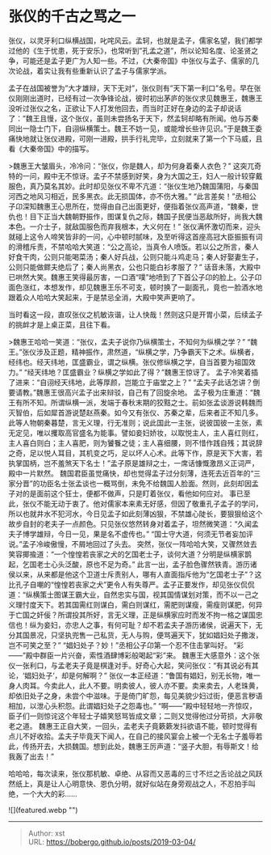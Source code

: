 # 张仪的千古之骂之一


张仪，以灵牙利口纵横战国，叱咤风云。孟轲，也就是孟子，儒家名望，我们都学过他的《生于忧患，死于安乐》，也常听到”孔孟之道”，所以论知名度、论圣贤之争，可能还是孟子更广为人知一些。不过，《大秦帝国》中张仪与孟子、儒家的几次论战，着实让我有些重新认识了孟子与儒家学派。

孟子在战国被誉为”大才雄辩，天下无对”，张仪则有”天下第一利口”名号。早在张仪刚刚出道时，已经有过一次争锋论战，彼时初出茅庐的张仪求见魏惠王，魏惠王没听过张仪之名，正欲让下人打发他回去，而当时正好在身边的孟子却说话了：”魏王且慢，这个张仪，虽则未尝扬名于天下，然孟轲却略有所闻。他与苏秦同出一隐士门下，自诩纵横策士。魏王不妨一见，或能增长些许见识。”于是魏王委痛快地就让张仪进殿，可刚一进殿，拱手行礼完毕，立刻就来了第一个下马威，且看《大秦帝国》中的描写。

&gt;魏惠王大皱眉头，冷冷问：“张仪，你是魏人，却为何身着秦人衣色？” 
这突兀奇特的一问，殿中无不惊讶。孟子不禁感到好笑，身为大国之王，妇人一般计较穿戴服色，真乃莫名其妙。此时却见张仪不卑不亢道：“张仪生地乃魏国蒲阳，与秦国河西之地风习相近，民多黑衣。此无损国体，亦不伤大雅。”
“此言差矣！”丞相公子卬深知魏惠王心思所在，觉得由自己出面更好，便指着张仪高声道，“魏秦，世仇也！目下正当大魏朝野振作，图谋复仇之际，魏国子民便当恶敌所好，尚我大魏本色。一介士子，就敌国服色而弃我根本，大义何在！” 
张仪满怀激切而来，迎头就碰上这令人啼笑皆非的一问，心中顿时腻味，及至听得这首座高冠大臣振振有词的滑稽斥责，不禁哈哈大笑道：“公之高论，当真令人喷饭。若以公之所言，秦人好食干肉，公则只能喝菜汤；秦人好兵战，公则只能斗鸡走马；秦人好娶妻生子，公则只能做鳏夫绝后了；秦人尚黑衣，公也只能白衫孝服了？” 
话音未落，大殿中已哄然大笑。魏惠王笑得最厉害，一口酒“噗”地喷到了下首公子卬的脸上。公子卬面色涨红，本想发作，却见魏惠王乐不可支，顿时换了一副面孔，竟也一脸酒水地跟着众人哈哈大笑起来，于是禁忌全消，大殿中笑声更响了。

当时看这一段，直叹张仪之机敏诙谐，让人快哉！然则这只是开胃小菜，后续孟子的挑衅才是上桌正菜，且往下看。

&gt;魏惠王哈哈一笑道：“张仪，孟夫子说你乃纵横策士，不知何为纵横之学？”
“魏王。”张仪涉及正题，精神振作，肃然道，“纵横之学，乃争霸天下之术。纵横者，经纬也。经天纬地，匡盛霸业，谓之纵横。张仪修纵横之学，自当首要为祖国效力。” 
“经天纬地？匡盛霸业？纵横之学如此了得？”魏惠王惊讶了。
孟子冷笑着插了进来：“自诩经天纬地，此等厚颜，岂能立于庙堂之上？”
“孟夫子此话怎讲？倒要请教。”魏惠王很高兴孟子出来辩驳，自己有了回旋余地。 
孟子极为庄重道：“魏王有所不知。所谓纵横一派，发端于春秋末期的狡黠之士。前如张孟谈游说韩魏而灭智伯，后如犀首游说楚赵燕秦。如今又有张仪、苏秦之辈，后来者正不知几多。此等人物朝秦暮楚，言无义理，行无准则；说此国此一主张，说彼国彼一主张，素无定见，唯以攫取高官盛名为能事。譬如妾妇娇妆，以取悦主人，主人喜红则红，主人喜白则白；主人喜肥，则为饕餮之徒；主人喜细腰，则不惜作践自残；其说辞之奇，足以悦人耳目，其机变之巧，足以坏人心术。此等下作，原是天下大害，若执掌国柄，岂不羞煞天下名士！”孟子原是雄辩之士，一席话慷慨激昂义正词严，殿中一片默然。
魏国君臣虽觉痛快，却也觉得孟子过分刻薄，连死去近百年的“三家分晋”的功臣名士张孟谈也一概骂倒，未免不给魏国人脸面。然则，此刻却因孟子对的是面前这个狂士，便都不做声，只是盯着张仪，看他如何应对。
事已至此，张仪不能无动于衷了。他对儒家本来素无好感，但因了敬重孔子孟子的学问，所以也就井水不犯河水，今日见孟子如此刻薄凶狠，不禁雄心陡长，要狠狠给这个故步自封的老夫子一点颜色。只见张仪悠然转身对着孟子，坦然微笑道：“久闻孟夫子博学雄辩，今日一见，果是名不虚传也。” 
“国士守大道，何须无节者妄加评说。”孟子冷峻傲慢，不屑地回过了头去。
突然，张仪一阵哈哈大笑，又骤然敛去笑容揶揄道：“一个惶惶若丧家之犬的乞国老士子，谈何大道？分明是纵横家鹊起，乞国老士心头泛酸，原也不足为奇。”
此言一出，孟子脸色骤然铁青。游历诸侯以来，从来都是他这个卫道士斥责别人，哪有人直面指斥他为“乞国老士子”？这比孔子自嘲的“惶惶若丧家之犬”更令人有失尊严。孟子正要发作，却见张仪侃侃道：“纵横策士图谋王霸大业，自然忠实与国，视其国情谋划对策，而不以一己之义理忖度天下。若其国需红则谋白，需白则谋红，需肥则谋瘦，需瘦则谋肥，何异于亡国之奸佞？所谓投其所好，言无义理，正是纵横家应时而发不拘一格之谋国忠信也！纵为妾妇，亦忠人之事，有何可耻？却不若孟夫子游历诸侯，说遍天下，无分其国景况，只坚执兜售一己私货，无人与购，便骂遍天下，犹如娼妇处子撒泼，岂不可笑之至？”
 “娼妇处子？妙！”丞相公子卬第一个忍不住击掌叫好。
 “彩——”殿中群臣一片兴奋，索性酒肆博彩般喝起“彩”来。
 魏惠王大感意外：这个张仪一张利口，与孟老夫子竟是棋逢对手。好奇心大起，笑问张仪：“有其说必有其论，‘娼妇处子’，却是何解啊？” 
张仪一本正经道：“鲁国有娼妇，别无长物，唯一身人肉耳。今卖此人，此人不要。明卖彼人，彼人亦不要。卖来卖去，人老珠黄，却依旧处子之身，未尝个中滋味。于是倚门旷怨，每见美貌少妇过街，便恶言秽语相加，以泄心头积怨。此谓娼妇处子之怨毒也。”
“啊——”殿中轻轻地一齐惊叹，臣子们一则惊诧这个年轻士子嬉笑怒骂皆成文章；二则又觉得他过分苛损，大非敬老之道。
魏惠王正自大笑，一回头，孟老夫子竟簌簌发抖欲语不能，顿时觉得有点儿不好收拾。孟夫子毕竟天下闻人，在自己的接风宴会上被一个无名士子羞辱若此，传扬开去，大损魏国。想到此处，魏惠王厉声道：“竖子大胆，有辱斯文！给我轰了出去！”

哈哈哈，每次读来，张仪那机敏、卓绝、从容而又恶毒的三寸不烂之舌论战之风跃然纸上，真是让人心明意快、恩仇分明，就好似站在身旁观战之人，不忍拍手叫绝，一个大大的彩……

![](featured.webp &#34;&#34;)

---

> Author: xst  
> URL: https://bobergo.github.io/posts/2019-03-04/  

